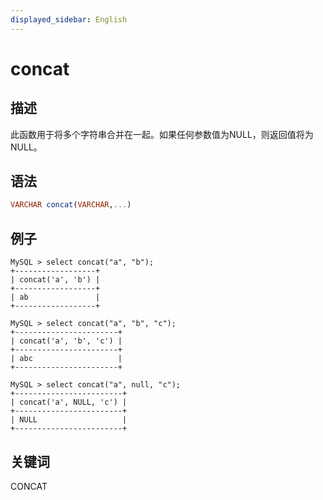 ```yaml
---
displayed_sidebar: English
---
```


# concat

## 描述

此函数用于将多个字符串合并在一起。如果任何参数值为NULL，则返回值将为NULL。

## 语法

```Haskell
VARCHAR concat(VARCHAR,...)
```

## 例子

```Plain Text
MySQL > select concat("a", "b");
+------------------+
| concat('a', 'b') |
+------------------+
| ab               |
+------------------+

MySQL > select concat("a", "b", "c");
+-----------------------+
| concat('a', 'b', 'c') |
+-----------------------+
| abc                   |
+-----------------------+

MySQL > select concat("a", null, "c");
+------------------------+
| concat('a', NULL, 'c') |
+------------------------+
| NULL                   |
+------------------------+
```

## 关键词

CONCAT
